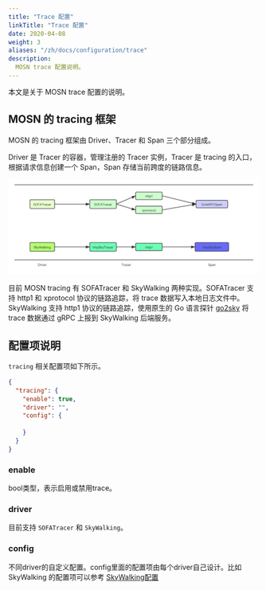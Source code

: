 ```yaml
---
title: "Trace 配置"
linkTitle: "Trace 配置"
date: 2020-04-08
weight: 3
aliases: "/zh/docs/configuration/trace"
description: 
  MOSN trace 配置说明。
---
```


本文是关于 MOSN trace 配置的说明。

## MOSN 的 tracing 框架
MOSN 的 tracing 框架由 Driver、Tracer 和 Span 三个部分组成。

Driver 是 Tracer 的容器，管理注册的 Tracer 实例，Tracer 是 tracing 的入口，根据请求信息创建一个 Span，Span 存储当前跨度的链路信息。

![MOSN 中的 tracing 架构](mosn-tracing.jpg)

目前 MOSN tracing 有 SOFATracer 和 SkyWalking 两种实现。SOFATracer 支持 http1 和 xprotocol 协议的链路追踪，将 trace 数据写入本地日志文件中。SkyWalking 支持 http1 协议的链路追踪，使用原生的 Go 语言探针 [go2sky](https://github.com/SkyAPM/go2sky) 将 trace 数据通过 gRPC 上报到 SkyWalking 后端服务。

## 配置项说明
`tracing` 相关配置项如下所示。

```json
{
  "tracing": {
    "enable": true,
    "driver": "",
    "config": {
      
    }
  }
}
```

### enable

bool类型，表示启用或禁用trace。

### driver

目前支持 `SOFATracer` 和 `SkyWalking`。

### config
不同driver的自定义配置。config里面的配置项由每个driver自己设计。比如 SkyWalking 的配置项可以参考 [SkyWalking配置](skywalking/)